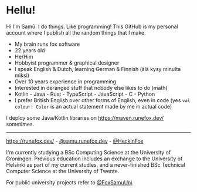 # Hellu!

Hi I'm Samū. I do things. Like programming! This GitHub is my personal account where I publish all the random things that I make.

- My brain runs fox software
- 22 years old
- He/Him
- Hobbyist programmer & graphical designer
- I speak English & Dutch, learning German & Finnish (älä kysy minulta miksi)
- Over 10 years experience in programming
- Interested in deranged stuff that nobody else likes to do (math)
- Kotlin - Java - Rust - TypeScript - JavaScript - C - Python
- I prefer British English over other forms of English, even in code (yes `val colour: Color` is an actual statement made by me in actual code)

I deploy some Java/Kotlin libraries on https://maven.runefox.dev/ sometimes.

***

https://runefox.dev/ - [@samu.runefox.dev](https://samu.runefox.dev/) - [@HeckinFox](https://twitter.com/HeckinFox)

I'm currently studying a BSc Computing Science at the University of Groningen. Previous education includes an exchange to the University of Helsinki as part of my current studies, and a never-finished BSc Technical Computer Science at the University of Twente.

For public university projects refer to [@FoxSamuUni](https://github.com/FoxSamuUni).
